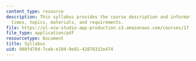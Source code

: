 ```yaml
---
content_type: resource
description: This syllabus provides the course description and information on meeting
  times, topics, materials, and requirements.
file: https://ol-ocw-studio-app-production.s3.amazonaws.com/courses/17-484-comparative-grand-strategy-and-military-doctrine-fall-2004/908fd78d7cebe1049e8142878332e474_17_484_2004_syl.pdf
file_type: application/pdf
resourcetype: Document
title: Syllabus
uid: 908fd78d-7ceb-e104-9e81-42878332e474
---
```

